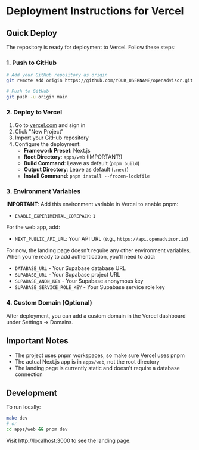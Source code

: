 # Deployment Instructions for Vercel

## Quick Deploy

The repository is ready for deployment to Vercel. Follow these steps:

### 1. Push to GitHub

```bash
# Add your GitHub repository as origin
git remote add origin https://github.com/YOUR_USERNAME/openadvisor.git

# Push to GitHub
git push -u origin main
```

### 2. Deploy to Vercel

1. Go to [vercel.com](https://vercel.com) and sign in
2. Click "New Project" 
3. Import your GitHub repository
4. Configure the deployment:
   - **Framework Preset**: Next.js
   - **Root Directory**: `apps/web` (IMPORTANT!)
   - **Build Command**: Leave as default (`pnpm build`)
   - **Output Directory**: Leave as default (`.next`)
   - **Install Command**: `pnpm install --frozen-lockfile`

### 3. Environment Variables

**IMPORTANT**: Add this environment variable in Vercel to enable pnpm:
- `ENABLE_EXPERIMENTAL_COREPACK`: `1`

For the web app, add:
- `NEXT_PUBLIC_API_URL`: Your API URL (e.g., `https://api.openadvisor.io`)

For now, the landing page doesn't require any other environment variables. When you're ready to add authentication, you'll need to add:

- `DATABASE_URL` - Your Supabase database URL
- `SUPABASE_URL` - Your Supabase project URL  
- `SUPABASE_ANON_KEY` - Your Supabase anonymous key
- `SUPABASE_SERVICE_ROLE_KEY` - Your Supabase service role key

### 4. Custom Domain (Optional)

After deployment, you can add a custom domain in the Vercel dashboard under Settings → Domains.

## Important Notes

- The project uses pnpm workspaces, so make sure Vercel uses pnpm
- The actual Next.js app is in `apps/web`, not the root directory
- The landing page is currently static and doesn't require a database connection

## Development

To run locally:
```bash
make dev
# or
cd apps/web && pnpm dev
```

Visit http://localhost:3000 to see the landing page. 